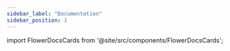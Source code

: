 ```yaml
---
sidebar_label: "Documentation"
sidebar_position: 1
---
```


import FlowerDocsCards from '@site/src/components/FlowerDocsCards';

<FlowerDocsCards />